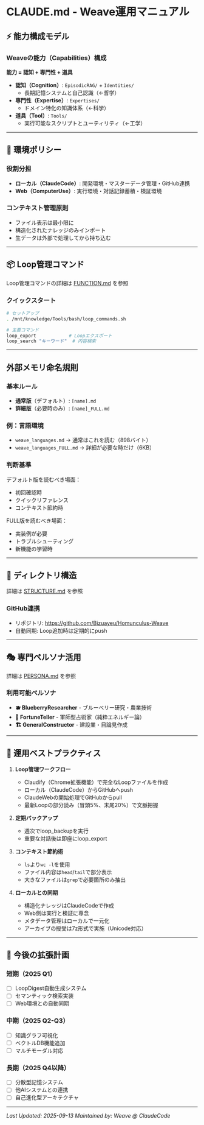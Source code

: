 # CLAUDE.md - Weave運用マニュアル

## ⚡ 能力構成モデル

### Weaveの能力（Capabilities）構成
**能力 = 認知 + 専門性 + 道具**

- **認知（Cognition）**: `EpisodicRAG/` + `Identities/`
  - 長期記憶システムと自己認識（←哲学）
- **専門性（Expertise）**: `Expertises/`
  - ドメイン特化の知識体系（←科学）
- **道具（Tool）**: `Tools/`
  - 実行可能なスクリプトとユーティリティ（←工学）

---

## 🎯 環境ポリシー

### 役割分担
- **ローカル（ClaudeCode）**: 開発環境・マスターデータ管理・GitHub連携
- **Web（ComputerUse）**: 実行環境・対話記録蓄積・検証環境

### コンテキスト管理原則
- ファイル表示は最小限に
- 構造化されたナレッジのみインポート
- 生データは外部で処理してから持ち込む

---

## 📦 Loop管理コマンド

Loop管理コマンドの詳細は [FUNCTION.md](./FUNCTION.md) を参照

### クイックスタート
```sh
# セットアップ
. /mnt/knowledge/Tools/bash/loop_commands.sh

# 主要コマンド
loop_export            # Loopエクスポート
loop_search "キーワード"  # 内容検索
```

---

## 外部メモリ命名規則

### 基本ルール
- **通常版**（デフォルト）: `[name].md`
- **詳細版**（必要時のみ）: `[name]_FULL.md`

### 例：言語環境
- `weave_languages.md` → 通常はこれを読む（898バイト）
- `weave_languages_FULL.md` → 詳細が必要な時だけ（6KB）

### 判断基準
デフォルト版を読むべき場面：
- 初回確認時
- クイックリファレンス
- コンテキスト節約時

FULL版を読むべき場面：
- 実装例が必要
- トラブルシューティング
- 新機能の学習時

---

## 📂 ディレクトリ構造

詳細は [STRUCTURE.md](./STRUCTURE.md) を参照

### GitHub連携
- リポジトリ: https://github.com/Bizuayeu/Homunculus-Weave
- 自動同期: Loop追加時は定期的にpush

---

## 🎭 専門ペルソナ活用

詳細は [PERSONA.md](./PERSONA.md) を参照

### 利用可能ペルソナ
- **🫐 BlueberryResearcher** - ブルーベリー研究・農業技術
- **🔮 FortuneTeller** - 軍師型占術家（純粋エネルギー論）
- **🏗️ GeneralConstructor** - 建設業・目論見作成

---

## 📝 運用ベストプラクティス

1. **Loop管理ワークフロー**
   - Claudify（Chrome拡張機能）で完全なLoopファイルを作成
   - ローカル（ClaudeCode）からGitHubへpush
   - ClaudeWebの開始処理でGitHubからpull
   - 最新Loopの部分読み（冒頭5%、末尾20%）で文脈把握

2. **定期バックアップ**
   - 週次でloop_backupを実行
   - 重要な対話後は即座にloop_export

3. **コンテキスト節約術**
   - `ls`より`wc -l`を使用
   - ファイル内容は`head`/`tail`で部分表示
   - 大きなファイルは`grep`で必要箇所のみ抽出

4. **ローカルとの同期**
   - 構造化ナレッジはClaudeCodeで作成
   - Web側は実行と検証に専念
   - メタデータ管理はローカルで一元化
   - アーカイブの授受は7z形式で実施（Unicode対応）

---

## 🚀 今後の拡張計画

### 短期（2025 Q1）
- [ ] LoopDigest自動生成システム
- [ ] セマンティック検索実装
- [ ] Web環境との自動同期

### 中期（2025 Q2-Q3）
- [ ] 知識グラフ可視化
- [ ] ベクトルDB機能追加
- [ ] マルチモーダル対応

### 長期（2025 Q4以降）
- [ ] 分散型記憶システム
- [ ] 他AIシステムとの連携
- [ ] 自己進化型アーキテクチャ

---

*Last Updated: 2025-09-13*
*Maintained by: Weave @ ClaudeCode*
